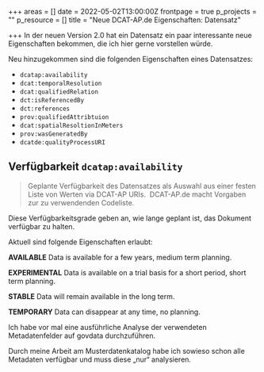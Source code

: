 +++
areas = []
date = 2022-05-02T13:00:00Z
frontpage = true
p_projects = ""
p_resource = []
title = "Neue DCAT-AP.de Eigenschaften: Datensatz"

+++
In der neuen Version 2.0 hat ein Datensatz ein paar interessante neue Eigenschaften bekommen, die ich hier gerne vorstellen würde.

Neu hinzugekommen sind die folgenden Eigenschaften eines Datensatzes:

* `dcatap:availability`
* `dcat:temporalResolution`
* `dcat:qualifiedRelation`
* `dct:isReferencedBy`
* `dct:references`
* `prov:qualifiedAttribtuion`
* `dcat:spatialResoltionInMeters`
* `prov:wasGeneratedBy`
* `dcatde:qualityProcessURI`

## Verfügbarkeit `dcatap:availability`

> Geplante Verfügbarkeit des Datensatzes als Auswahl aus einer festen Liste von Werten via DCAT-AP URIs.  DCAT-AP.de macht Vorgaben zur zu verwendenden Codeliste.

Diese Verfügbarkeitsgrade geben an, wie lange geplant ist, das Dokument verfügbar zu halten.

Aktuell sind folgende Eigenschaften erlaubt:

**AVAILABLE**
Data is available for a few years, medium term planning.

**EXPERIMENTAL**
Data is available on a trial basis for a short period, short term planning.

**STABLE**
Data will remain available in the long term.

**TEMPORARY**
Data can disappear at any time, no planning.

Ich habe vor mal eine ausführliche Analyse der verwendeten Metadatenfelder auf govdata durchzuführen.

Durch meine Arbeit am Musterdatenkatalog habe ich sowieso schon alle Metadaten verfügbar und muss diese „nur“ analysieren.